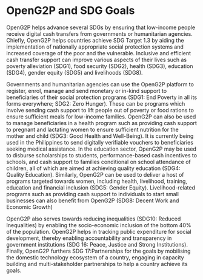 # OpenG2P and SDG Goals

OpenG2P helps advance several SDGs by ensuring that low-income people receive digital cash transfers from governments or humanitarian agencies. Chiefly, OpenG2P helps countries achieve SDG Target 1.3 by aiding the implementation of nationally appropriate social protection systems and increased coverage of the poor and the vulnerable. Inclusive and efficient cash transfer support can improve various aspects of their lives such as poverty alleviation (SDG1), food security (SDG2), health (SDG3), education (SDG4), gender equity (SDG5)  and livelihoods (SDG8).&#x20;

Governments and humanitarian agencies can use the OpenG2P platform to register, enrol, manage and send monetary or in-kind support to beneficiaries of their social protection programs (SDG1: End Poverty in all its forms everywhere; SDG2: Zero Hunger). These can be programs which involve sending cash support to lift people out of poverty or food rations to ensure sufficient meals for low-income families. OpenG2P can also be used to manage beneficiaries in a health program such as providing cash support to pregnant and lactating women to ensure sufficient nutrition for the mother and child (SDG3: Good Health and Well-Being). It is currently being used in the Philippines to send digitally verifiable vouchers to beneficiaries seeking medical assistance. In the education sector, OpenG2P may be used to disburse scholarships to students, performance-based cash incentives to schools, and cash support to families conditional on school attendance of children, all of which are aimed at achieving quality education (SDG4: Quality Education). Similarly, OpenG2P can be used to deliver a host of programs targeted towards women, including health, livelihood, training, education and financial inclusion (SDG5: Gender Equity). Livelihood-related programs such as providing cash support to individuals to start small businesses can also benefit from OpenG2P (SDG8: Decent Work and Economic Growth) &#x20;

OpenG2P also serves towards reducing inequalities (SDG10: Reduced Inequalities) by enabling the socio-economic inclusion of the bottom 40% of the population. OpenG2P helps in tracking public expenditure for social development, thereby enabling accountability and transparency in government institutions (SDG 16: Peace, Justice and Strong Institutions). Finally, OpenG2P furthers SDG 17:Partnerships for the goals by mobilising the domestic technology ecosystem of a country, engaging in capacity building and multi-stakeholder partnerships to help a country achieve its goals.
